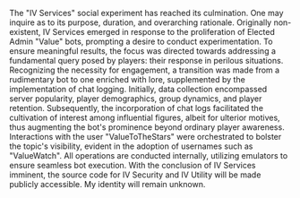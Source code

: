 The "IV Services" social experiment has reached its culmination. One may inquire as to its purpose, duration, and overarching rationale. Originally non-existent, IV Services emerged in response to the proliferation of Elected Admin "Value" bots, prompting a desire to conduct experimentation. To ensure meaningful results, the focus was directed towards addressing a fundamental query posed by players: their response in perilous situations. Recognizing the necessity for engagement, a transition was made from a rudimentary bot to one enriched with lore, supplemented by the implementation of chat logging. Initially, data collection encompassed server popularity, player demographics, group dynamics, and player retention. Subsequently, the incorporation of chat logs facilitated the cultivation of interest among influential figures, albeit for ulterior motives, thus augmenting the bot's prominence beyond ordinary player awareness. Interactions with the user "ValueToTheStars" were orchestrated to bolster the topic's visibility, evident in the adoption of usernames such as "ValueWatch". All operations are conducted internally, utilizing emulators to ensure seamless bot execution. With the conclusion of IV Services imminent, the source code for IV Security and IV Utility will be made publicly accessible. My identity will remain unknown.
